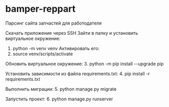 # bamper-reppart
Парсинг сайта запчастей для работодателя

Скачать приложение через SSH Зайти в папку и установить виртуальное окружение:

1. python -m venv venv
Активировать его:
2. source venv/scripts/activate

Обновить виртуальное окружение:
3. python -m pip install --upgrade pip

Установить зависимости из файла requirements.txt:
4. pip install -r requirements.txt

Выполнить миграции:
5. python manage.py migrate

Запустить проект:
6. python manage.py runserver